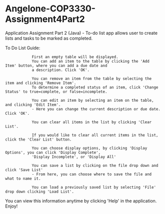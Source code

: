 # Angelone-COP3330-Assignment4Part2

Application Assignment Part 2 (Java) - To-do list app allows user to create lists and tasks to be marked as completed.

To Do List Guide:
                
                First an empty table will be displayed.
                You can add an item to the table by clicking the 'Add Item' button, where you can add a due date and
                a description. Click 'OK'.
                
                You can remove an item from the table by selecting the item and clicking 'Remove Item'.
                To determine a completed status of an item, click 'Change Status' to true=complete, or false=incomplete.
                
                You can edit an item by selecting an item on the table, and clicking 'Edit Item'.
                - Here you can change the current description or due date. Click 'OK'.
                
                You can clear all items in the list by clicking 'Clear List'.
                
                If you would like to clear all current items in the list, click the 'Clear List' button.
               
                You can choose display options, by clicking 'Display Options', you can click 'Display Complete',
                'Display Incomplete', or 'Display All'
                
                You can save a list by clicking on the file drop down and click 'Save List'
                - From here, you can choose where to save the file and what to name it.
                
                You can load a previously saved list by selecting 'File' drop down clicking 'Load List'.
                

You can view this information anytime by clicking 'Help' in the application.
Enjoy!
